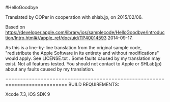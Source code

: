 #HelloGoodbye

Translated by OOPer in cooperation with shlab.jp, on 2015/02/06.

Based on
https://developer.apple.com/library/ios/samplecode/HelloGoodbye/Introduction/Intro.html#//apple_ref/doc/uid/TP40014593
2014-09-17.

As this is a line-by-line translation from the original sample code, "redistribute the Apple Software in its entirety and without modifications" would apply. See LICENSE.txt .
Some faults caused by my translation may exist. Not all features tested.
You should not contact to Apple or SHLab(jp) about any faults caused by my translation.

===========================================================================
BUILD REQUIREMENTS:

Xcode 7.3, iOS SDK 9
